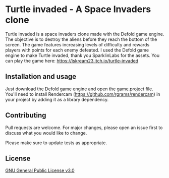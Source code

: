 # Turtle invaded - A Space Invaders clone

Turtle invaded is a space invaders clone made with the Defold game engine. The objective is to destroy the aliens before they reach the bottom of the screen. The game features increasing levels of difficulty and rewards players with points for each enemy defeated. I used the Defold game engine to make Turtle invaded, thank you  SparklinLabs for the assets. You can play the game here: https://iskream23.itch.io/turtle-invaded

## Installation and usage

Just download the Defold game engine and open the game.project file. You'll need to install Rendercam (https://github.com/rgrams/rendercam) in your project by adding it as a library dependency.

## Contributing

Pull requests are welcome. For major changes, please open an issue first
to discuss what you would like to change.

Please make sure to update tests as appropriate.

## License

[GNU General Public License v3.0](https://www.gnu.org/licenses/gpl-3.0.html)
